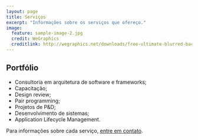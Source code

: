 ```yaml
---
layout: page
title: Serviços
excerpt: "Informações sobre os serviços que ofereço."
image:
  feature: sample-image-2.jpg
  credit: WeGraphics
  creditlink: http://wegraphics.net/downloads/free-ultimate-blurred-background-pack/
---
```


## Portfólio

* Consultoria em arquitetura de software e frameworks;
* Capacitação;
* Design review;
* Pair programming;
* Projetos de P&amp;D;
* Desenvolvimento de sistemas;
* Application Lifecycle Management.

Para informações sobre cada serviço, [entre em contato](/sobre/#contatos).
